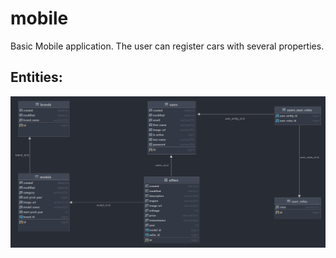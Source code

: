 # mobile
Basic Mobile application.
The user can register cars with several properties.

## Entities:
![entities](https://github.com/PepiZlatev/mobile/blob/master/mobile.jpg)
